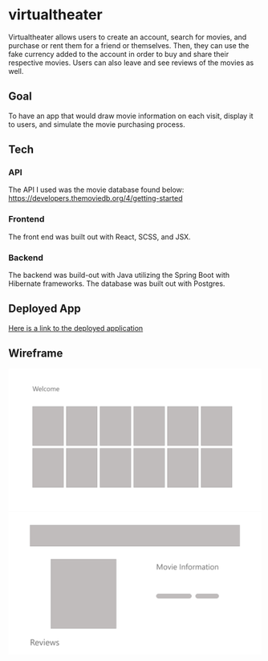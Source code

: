 # virtualtheater

Virtualtheater allows users to create an account, search for movies, and purchase or rent them for a friend or themselves. Then, they can use the fake currency added to the account in order to buy and share their respective movies. Users can also leave and see reviews of the movies as well.

## Goal

To have an app that would draw movie information on each visit, display it to users, and simulate the movie purchasing process.

## Tech

### API

The API I used was the movie database found below: 
https://developers.themoviedb.org/4/getting-started

### Frontend

The front end was built out with React, SCSS, and JSX.

### Backend

The backend was build-out with Java utilizing the Spring Boot with Hibernate frameworks. The database was built out with Postgres.

## Deployed App

[Here is a link to the deployed application](https://waltrcodes.github.io/ "Here!")

## Wireframe

![wireframe](./wireframe/SearchPageWireframe.png)
![wireframe](./wireframe/MoviePageWireframe.png)